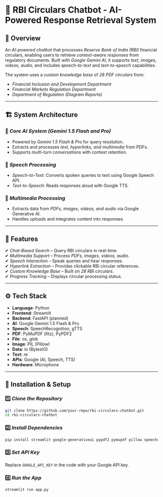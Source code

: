 # 📌 RBI Circulars Chatbot - AI-Powered Response Retrieval System

## 🚀 Overview
An *AI-powered chatbot* that processes *Reserve Bank of India (RBI)* financial circulars, enabling users to retrieve *context-aware responses* from regulatory documents. Built with *Google Gemini AI*, it supports *text, images, videos, audio*, and includes *speech-to-text* and *text-to-speech* capabilities.

The system uses a *custom knowledge base* of *28 PDF circulars* from:
- *Financial Inclusion and Development Department*
- *Financial Markets Regulation Department*
- *Department of Regulation (Diagram Reports)*

---

## 🏗 System Architecture

### 🔹 *Core AI System (Gemini 1.5 Flash and Pro)*
- Powered by *Gemini 1.5 Flash & Pro* for query resolution.
- Extracts and processes *text, hyperlinks, and multimedia* from PDFs.
- Supports *multi-turn conversations* with context retention.

### 🔹 *Speech Processing*
- *Speech-to-Text*: Converts spoken queries to text using Google Speech API.
- *Text-to-Speech*: Reads responses aloud with Google TTS.

### 🔹 *Multimedia Processing*
- Extracts data from *PDFs, images, videos, and audio* via Google Generative AI.
- Handles uploads and integrates content into responses.


---

## 🎯 Features
✔ *Chat-Based Search* – Query RBI circulars in real-time.  
✔ *Multimedia Support* – Process *PDFs, images, videos, audio*.  
✔ *Speech Interaction* – Speak queries and hear responses.  
✔ *Hyperlink Extraction* – Provides clickable RBI circular references.  
✔ *Custom Knowledge Base* – Built on *28 RBI circulars*.  
✔ *Progress Tracking* – Displays circular processing status.

---

## ⚙ Tech Stack
- **Language**: Python  
- **Frontend**: Streamlit  
- **Backend**: FastAPI (planned)  
- **AI**: Google Gemini 1.5 Flash & Pro  
- **Speech**: SpeechRecognition, gTTS  
- **PDF**: PyMuPDF (fitz), PyPDF2  
- **File**: os, glob  
- **Image**: PIL (Pillow)  
- **Data**: io (BytesIO)  
- **Text**: re  
- **APIs**: Google (AI, Speech, TTS)  
- **Hardware**: Microphone  

---

## 🚀 Installation & Setup
### 1️⃣ *Clone the Repository*
```bash
git clone https://github.com/your-repo/rbi-circulars-chatbot.git
cd rbi-circulars-chatbot
```

### 2️⃣ *Install Dependencies*
```bash
pip install streamlit google-generativeai pypdf2 pymupdf pillow speechrecognition gtts pyaudio
```

### 3️⃣ *Set API Key*
Replace `GOOGLE_API_KEY` in the code with your Google API key.

### 4️⃣ *Run the App*
```bash
streamlit run app.py
```


